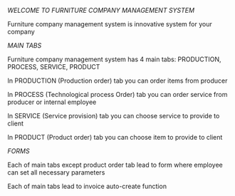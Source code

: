 *WELCOME TO
FURNITURE COMPANY MANAGEMENT SYSTEM*

Furniture company management system is innovative system for your company

*MAIN TABS*

Furniture company management system has 4 main tabs: PRODUCTION, PROCESS, SERVICE, PRODUCT

In PRODUCTION (Production order) tab you can order items from producer

In PROCESS (Technological process Order) tab you can order service from producer or internal employee

In SERVICE (Service provision) tab you can choose service to provide to client

In PRODUCT (Product order) tab you can choose item to provide to client

*FORMS*

Each of main tabs except product order tab lead to form where employee can set all necessary parameters

Each of main tabs lead to invoice auto-create function
